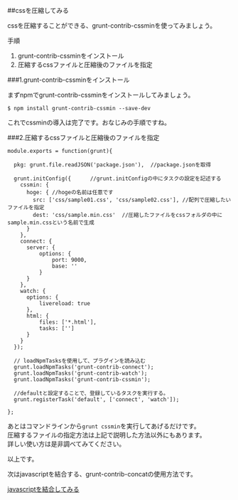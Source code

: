 ##cssを圧縮してみる  

cssを圧縮することができる、grunt-contrib-cssminを使ってみましょう。

手順
  1. grunt-contrib-cssminをインストール
  1. 圧縮するcssファイルと圧縮後のファイルを指定

###1.grunt-contrib-cssminをインストール

まずnpmでgrunt-contrib-cssminをインストールしてみましょう。  

```
$ npm install grunt-contrib-cssmin --save-dev
```

これでcssminの導入は完了です。おなじみの手順ですね。  

###2.圧縮するcssファイルと圧縮後のファイルを指定

```
module.exports = function(grunt){
 
  pkg: grunt.file.readJSON('package.json'),  //package.jsonを取得
 
  grunt.initConfig({      //grunt.initConfigの中にタスクの設定を記述する
    cssmin: {
      hoge: { //hogeの名前は任意です
        src: ['css/sample01.css', 'css/sample02.css'], //配列で圧縮したいファイルを指定
        dest: 'css/sample.min.css'  //圧縮したファイルをcssフォルダの中にsample.min.cssという名前で生成
      }
    },
    connect: {
      server: {
          options: {
              port: 9000,
              base: ''
          }
      }
    },
    watch: {
      options: {
          livereload: true
      },
      html: {
          files: ['*.html'],
          tasks: ['']
      }
    }
  });
 
  // loadNpmTasksを使用して、プラグインを読み込む
  grunt.loadNpmTasks('grunt-contrib-connect');
  grunt.loadNpmTasks('grunt-contrib-watch');
  grunt.loadNpmTasks('grunt-contrib-cssmin');
 
  //defaultと設定することで、登録しているタスクを実行する。
  grunt.registerTask('default', ['connect', 'watch']);
 
};
```

あとはコマンドラインから``grunt cssmin``を実行してあげるだけです。  
圧縮するファイルの指定方法は上記で説明した方法以外にもあります。  
詳しい使い方は是非調べてみてください。  

以上です。  


次はjavascriptを結合する、grunt-contrib-concatの使用方法です。  

[javascriptを結合してみる](https://github.com/kaiji0811/studying_grunt/wiki/Live-Reload%E3%82%92%E4%BD%BF%E3%81%A3%E3%81%A6%E3%81%BF%E3%82%8B)